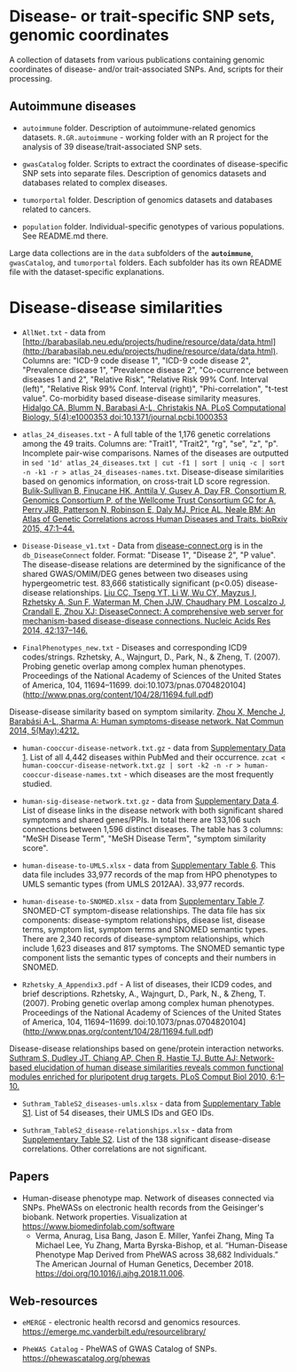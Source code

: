 Disease- or trait-specific SNP sets, genomic coordinates
========================================================

A collection of datasets from various publications containing genomic coordinates of disease- and/or trait-associated SNPs. And, scripts for their processing.

## Autoimmune diseases

- `autoimmune` folder. Description of autoimmune-related genomics datasets. `R.GR.autoimmune` - working folder with an R project for the analysis of 39 disease/trait-associated SNP sets.

- `gwasCatalog` folder. Scripts to extract the coordinates of disease-specific SNP sets into separate files. Description of genomics datasets and databases related to complex diseases.

- `tumorportal` folder. Description of genomics datasets and databases related to cancers.

- `population` folder. Individual-specific genotypes of various populations. See README.md there.

Large data collections are in the `data` subfolders of the **`autoimmune`**, `gwasCatalog`, and `tumorportal` folders. Each subfolder has its own README file with the dataset-specific explanations.

# Disease-disease similarities

- `AllNet.txt` - data from [http://barabasilab.neu.edu/projects/hudine/resource/data/data.html](http://barabasilab.neu.edu/projects/hudine/resource/data/data.html).  Columns are: "ICD-9 code disease 1", "ICD-9 code disease 2", "Prevalence disease 1", "Prevalence disease 2", "Co-ocurrence between diseases 1 and 2", "Relative Risk", "Relative Risk 99% Conf. Interval (left)", "Relative Risk 99% Conf. Interval (right)", "Phi-correlation", "t-test value". Co-morbidity based disease-disease similarity measures. [Hidalgo CA, Blumm N, Barabasi A-L, Christakis NA. PLoS Computational Biology, 5(4):e1000353 doi:10.1371/journal.pcbi.1000353](http://www.ploscompbiol.org/article/info%3Adoi%2F10.1371%2Fjournal.pcbi.1000353)

- `atlas_24_diseases.txt` - A full table of the 1,176 genetic correlations among the 49 traits. Columns are: "Trait1", "Trait2", "rg", "se", "z", "p". Incomplete pair-wise comparisons. Names of the diseases are outputted in `sed '1d' atlas_24_diseases.txt | cut -f1 | sort | uniq -c | sort -n -k1 -r > atlas_24_diseases-names.txt`. Disease-disease similarities based on genomics information, on cross-trait LD score regression. [Bulik-Sullivan B, Finucane HK, Anttila V, Gusev A, Day FR, Consortium R, Genomics Consortium P, of the Wellcome Trust Consortium GC for A, Perry JRB, Patterson N, Robinson E, Daly MJ, Price AL, Neale BM: An Atlas of Genetic Correlations across Human Diseases and Traits. bioRxiv 2015, 47:1–44.](http://www.nature.com/ng/journal/v47/n11/full/ng.3406.html#supplementary-information)

- `Disease-Disease_v1.txt` - Data from [disease-connect.org](http://disease-connect.org/) is in the `db_DiseaseConnect` folder. Format: "Disease 1", "Disease 2", "P value". The disease-disease relations are determined by the significance of the shared GWAS/OMIM/DEG genes between two diseases using hypergeometric test. 83,666 statistically significant (p<0.05) disease-disease relationships. [Liu CC, Tseng YT, Li W, Wu CY, Mayzus I, Rzhetsky A, Sun F, Waterman M, Chen JJW, Chaudhary PM, Loscalzo J, Crandall E, Zhou XJ: DiseaseConnect: A comprehensive web server for mechanism-based disease-disease connections. Nucleic Acids Res 2014, 42:137–146.](http://www.ncbi.nlm.nih.gov/pmc/articles/PMC3865418/)

- `FinalPhenotypes_new.txt` - Diseases and corresponding ICD9 codes/strings. Rzhetsky, A., Wajngurt, D., Park, N., & Zheng, T. (2007). Probing genetic overlap among complex human phenotypes. Proceedings of the National Academy of Sciences of the United States of America, 104, 11694–11699. doi:10.1073/pnas.0704820104](http://www.pnas.org/content/104/28/11694.full.pdf)

Disease-disease similarity based on symptom similarity. [Zhou X, Menche J, Barabási A-L, Sharma A: Human symptoms-disease network. Nat Commun 2014, 5(May):4212.](http://www.nature.com/ncomms/2014/140626/ncomms5212/full/ncomms5212.html)

- `human-cooccur-disease-network.txt.gz` - data from [Supplementary Data 1](http://www.nature.com/ncomms/2014/140626/ncomms5212/extref/ncomms5212-s2.txt). List of all 4,442 diseases within PubMed and their occurrence. `zcat < human-cooccur-disease-network.txt.gz | sort -k2 -n -r > human-cooccur-disease-names.txt` - which diseases are the most frequently studied.

- `human-sig-disease-network.txt.gz` - data from [Supplementary Data 4](http://www.nature.com/ncomms/2014/140626/ncomms5212/extref/ncomms5212-s5.txt). List of disease links in the disease network with both significant shared symptoms and shared genes/PPIs. In total there are 133,106 such connections between 1,596 distinct diseases. The table has 3 columns: "MeSH Disease Term", "MeSH Disease Term", "symptom similarity score". 

- `human-disease-to-UMLS.xlsx` - data from [Supplementary Table 6](http://www.nature.com/ncomms/2014/140626/ncomms5212/extref/ncomms5212-s7.xls). This data file includes 33,977 records of the map from HPO phenotypes to UMLS semantic types (from UMLS 2012AA). 33,977 records. 

- `human-disease-to-SNOMED.xlsx` - data from [Supplementary Table 7](http://www.nature.com/ncomms/2014/140626/ncomms5212/extref/ncomms5212-s8.xls). SNOMED-CT symptom-disease relationships. The data file has six components: disease-symptom relationships, disease list, disease terms, symptom list, symptom terms and SNOMED semantic types. There are 2,340 records of disease-symptom relationships, which include 1,623 diseases and 817 symptoms. The SNOMED semantic type component lists the semantic types of concepts and their numbers in SNOMED.


- `Rzhetsky_A_Appendix3.pdf` - A list of diseases, their ICD9 codes, and brief descriptions. Rzhetsky, A., Wajngurt, D., Park, N., & Zheng, T. (2007). Probing genetic overlap among complex human phenotypes. Proceedings of the National Academy of Sciences of the United States of America, 104, 11694–11699. doi:10.1073/pnas.0704820104](http://www.pnas.org/content/104/28/11694.full.pdf)


Disease-disease relationships based on gene/protein interaction networks. [Suthram S, Dudley JT, Chiang AP, Chen R, Hastie TJ, Butte AJ: Network-based elucidation of human disease similarities reveals common functional modules enriched for pluripotent drug targets. PLoS Comput Biol 2010, 6:1–10.](http://journals.plos.org/ploscompbiol/article?id=10.1371/journal.pcbi.1000662)

- `Suthram_TableS2_diseases-umls.xlsx` - data from [Supplementary Table S1](http://journals.plos.org/ploscompbiol/article/asset?unique&id=info:doi/10.1371/journal.pcbi.1000662.s004). List of 54 diseases, their UMLS IDs and GEO IDs.

- `Suthram_TableS2_disease-relationships.xlsx` - data from [Supplementary Table S2](http://journals.plos.org/ploscompbiol/article/asset?unique&id=info:doi/10.1371/journal.pcbi.1000662.s005). List of the 138 significant disease-disease correlations. Other correlations are not significant.

## Papers

- Human-disease phenotype map. Network of diseases connected via SNPs. PheWASs on electronic health records from the Geisinger's biobank. Network properties. Visualization at https://www.biomedinfolab.com/software
    - Verma, Anurag, Lisa Bang, Jason E. Miller, Yanfei Zhang, Ming Ta Michael Lee, Yu Zhang, Marta Byrska-Bishop, et al. “Human-Disease Phenotype Map Derived from PheWAS across 38,682 Individuals.” The American Journal of Human Genetics, December 2018. https://doi.org/10.1016/j.ajhg.2018.11.006.

## Web-resources

- `eMERGE` - electronic health recorsd and genomics resources. https://emerge.mc.vanderbilt.edu/resourcelibrary/

- `PheWAS Catalog` - PheWAS of GWAS Catalog of SNPs. https://phewascatalog.org/phewas






